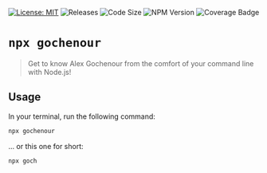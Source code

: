 [![License: MIT](https://img.shields.io/badge/License-MIT-yellow.svg)](https://opensource.org/licenses/MIT)
![Releases](https://img.shields.io/github/downloads/chunyukuo88/first-cli/total)
![Code Size](https://img.shields.io/github/languages/code-size/chunyukuo88/first-cli)
![NPM Version](https://img.shields.io/npm/v/gochenour)
![Coverage Badge](https://img.shields.io/endpoint?url=https://gist.github.com/chunyukuo88/f41a361f85cb07e59992b4cee2564e72/raw/first-cli__pull_1.json)

# `npx gochenour`

> Get to know Alex Gochenour from the comfort of your command line with Node.js!

## Usage

In your terminal, run the following command:

```sh
npx gochenour
```

... or this one for short:
```sh
npx goch
```
